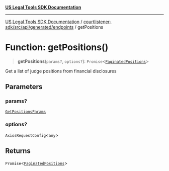 [**US Legal Tools SDK Documentation**](../../../../../../README.md)

***

[US Legal Tools SDK Documentation](../../../../../../README.md) / [courtlistener-sdk/src/api/generated/endpoints](../README.md) / getPositions

# Function: getPositions()

> **getPositions**(`params?`, `options?`): `Promise`\<[`PaginatedPositions`](../../model/type-aliases/PaginatedPositions.md)\>

Get a list of judge positions from financial disclosures

## Parameters

### params?

[`GetPositionsParams`](../../model/type-aliases/GetPositionsParams.md)

### options?

`AxiosRequestConfig`\<`any`\>

## Returns

`Promise`\<[`PaginatedPositions`](../../model/type-aliases/PaginatedPositions.md)\>
